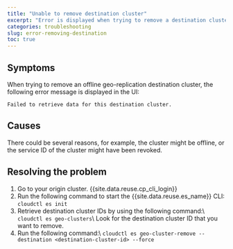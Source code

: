 ```yaml
---
title: "Unable to remove destination cluster"
excerpt: "Error is displayed when trying to remove a destination cluster."
categories: troubleshooting
slug: error-removing-destination
toc: true
---
```


## Symptoms

When trying to remove an offline geo-replication destination cluster, the following error message is displayed in the UI:

```
Failed to retrieve data for this destination cluster.
```

## Causes

There could be several reasons, for example, the cluster might be offline, or the service ID of the cluster might have been revoked.

## Resolving the problem

1. Go to your origin cluster. {{site.data.reuse.cp_cli_login}}
2. Run the following command to start the {{site.data.reuse.es_name}} CLI: `cloudctl es init`
3. Retrieve destination cluster IDs by using the following command:\\
   `cloudctl es geo-clusters`\\
   Look for the destination cluster ID that you want to remove.
4. Run the following command:\\
   `cloudctl es geo-cluster-remove --destination <destination-cluster-id> --force`
